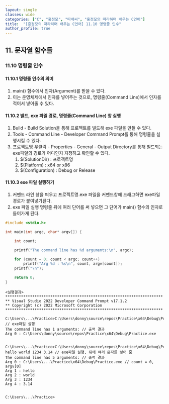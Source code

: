 ```yaml
---
layout: single
classes: wide
categories: ["C", "홍정모", "따배씨", "홍정모의 따라하며 배우는 C언어"]
title:  "[홍정모의 따라하며 배우는 C언어] 11.10 명령줄 인수"
author_profile: true
---
```


## 11. 문자열 함수들

### 11.10 명령줄 인수

#### 11.10.1 명령줄 인수의 의미

1. main() 함수에서 인자(Argument)를 받을 수 있다.
2. 이는 운영체제에서 인자를 넣어주는 것으로, 명령줄(Command Line)에서 인자를 적어서 넣어줄 수 있다.

#### 11.10.2 빌드, exe 파일 경로, 명령줄(Command Line) 창 실행

1. Build - Build Solution을 통해 프로젝트를 빌드해 exe 파일을 만들 수 있다.
2. Tools - Command Line - Developer Command Prompt를 통해 명령줄을 실행시킬 수 있다.
3. 프로젝트명 우클릭 - Properties - General - Output Directory를 통해 빌드되는 exe파일의 경로가 어디인지 지정하고 확인할 수 있다.
   1. $(SolutionDir) : 프로젝트명
   2. $(Platform) : x64 or x86
   3. $(Configuration) : Debug or Release

#### 11.10.3 exe 파일 실행하기

1. 커맨드 라인 창을 띄우고 프로젝트명.exe 파일을 커맨드창에 드래그하면 exe파일 경로가 붙여넣기된다.
2. exe 파일 실행 명령줄 뒤에 여러 단어를 써 넣으면 그 단어가 main() 함수의 인자로 들어가게 된다.

```c
#include <stdio.h>

int main(int argc, char* argv[]) {

	int count;

	printf("The command line has %d arguments:\n", argc);

	for (count = 0; count < argc; count++)
		printf("Arg %d : %s\n", count, argv[count]);
	printf("\n");

	return 0;
}
```
```
<실행결과>
**********************************************************************
** Visual Studio 2022 Developer Command Prompt v17.1.2
** Copyright (c) 2022 Microsoft Corporation
**********************************************************************

C:\Users\...\Practice>C:\Users\donny\source\repos\Practice\x64\Debug\Practice.exe // exe파일 실행
The command line has 1 arguments: // 출력 결과
Arg 0 : C:\Users\donny\source\repos\Practice\x64\Debug\Practice.exe


C:\Users\...\Practice>C:\Users\donny\source\repos\Practice\x64\Debug\Practice.exe hello world 1234 3.14 // exe파일 실행, 뒤에 여러 문자를 넣어 줌
The command line has 5 arguments: // 출력 결과
Arg 0 : C:\Users\...\Practice\x64\Debug\Practice.exe // count = 0, argv[0]
Arg 1 : hello 
Arg 2 : world 
Arg 3 : 1234
Arg 4 : 3.14


C:\Users\...\Practice>
```

